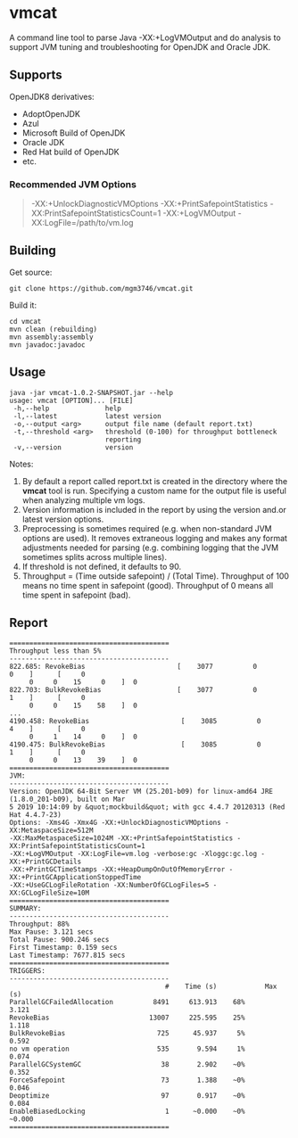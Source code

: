 # vmcat
A command line tool to parse Java -XX:+LogVMOutput and do analysis to support JVM tuning and troubleshooting for OpenJDK and Oracle JDK.

## Supports

OpenJDK8 derivatives:
* AdoptOpenJDK
* Azul
* Microsoft Build of OpenJDK
* Oracle JDK
* Red Hat build of OpenJDK
* etc.
  
 ### Recommended JVM Options
 
 >-XX:+UnlockDiagnosticVMOptions -XX:+PrintSafepointStatistics -XX:PrintSafepointStatisticsCount=1 -XX:+LogVMOutput -XX:LogFile=/path/to/vm.log
 
## Building

Get source:
```
git clone https://github.com/mgm3746/vmcat.git
```

Build it:
```
cd vmcat
mvn clean (rebuilding)
mvn assembly:assembly
mvn javadoc:javadoc
```

## Usage

```
java -jar vmcat-1.0.2-SNAPSHOT.jar --help
usage: vmcat [OPTION]... [FILE]
 -h,--help              help
 -l,--latest            latest version
 -o,--output <arg>      output file name (default report.txt)
 -t,--threshold <arg>   threshold (0-100) for throughput bottleneck
                        reporting
 -v,--version           version
```

Notes:
  1. By default a report called report.txt is created in the directory where the **vmcat** tool is run. Specifying a custom name for the output file is useful when analyzing multiple vm logs.
  1. Version information is included in the report by using the version and.or latest version options.
  1. Preprocessing is sometimes required (e.g. when non-standard JVM options are used). It removes extraneous logging and makes any format adjustments needed for parsing (e.g. combining logging that the JVM sometimes splits across multiple lines). 
  1. If threshold is not defined, it defaults to 90.
  1. Throughput = (Time outside safepoint) / (Total Time). Throughput of 100 means no time spent in safepoint (good). Throughput of 0 means all time spent in safepoint (bad).

## Report

```
========================================
Throughput less than 5%
----------------------------------------
822.685: RevokeBias                       [    3077          0              0    ]      [     0
     0     0    15     0    ]  0
822.703: BulkRevokeBias                   [    3077          0              1    ]      [     0
     0     0    15    58    ]  0
...
4190.458: RevokeBias                       [    3085          0              4    ]      [     0
     0     1    14     0    ]  0
4190.475: BulkRevokeBias                   [    3085          0              1    ]      [     0
     0     0    13    39    ]  0
========================================
JVM:
----------------------------------------
Version: OpenJDK 64-Bit Server VM (25.201-b09) for linux-amd64 JRE (1.8.0_201-b09), built on Mar  
5 2019 10:14:09 by &quot;mockbuild&quot; with gcc 4.4.7 20120313 (Red Hat 4.4.7-23)
Options: -Xms4G -Xmx4G -XX:+UnlockDiagnosticVMOptions -XX:MetaspaceSize=512M 
-XX:MaxMetaspaceSize=1024M -XX:+PrintSafepointStatistics -XX:PrintSafepointStatisticsCount=1 
-XX:+LogVMOutput -XX:LogFile=vm.log -verbose:gc -Xloggc:gc.log -XX:+PrintGCDetails 
-XX:+PrintGCTimeStamps -XX:+HeapDumpOnOutOfMemoryError -XX:+PrintGCApplicationStoppedTime 
-XX:+UseGCLogFileRotation -XX:NumberOfGCLogFiles=5 -XX:GCLogFileSize=10M
========================================
SUMMARY:
----------------------------------------
Throughput: 88%
Max Pause: 3.121 secs
Total Pause: 900.246 secs
First Timestamp: 0.159 secs
Last Timestamp: 7677.815 secs
========================================
TRIGGERS:
----------------------------------------
                                       #    Time (s)            Max (s)
ParallelGCFailedAllocation          8491     613.913    68%       3.121
RevokeBias                         13007     225.595    25%       1.118
BulkRevokeBias                       725      45.937     5%       0.592
no vm operation                      535       9.594     1%       0.074
ParallelGCSystemGC                    38       2.902    ~0%       0.352
ForceSafepoint                        73       1.388    ~0%       0.046
Deoptimize                            97       0.917    ~0%       0.084
EnableBiasedLocking                    1      ~0.000    ~0%      ~0.000
========================================

```